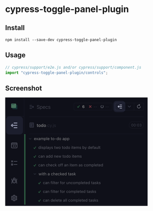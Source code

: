 # cypress-toggle-panel-plugin

## Install

```shell
npm install --save-dev cypress-toggle-panel-plugin
```

## Usage

```javascript
// cypress/support/e2e.js and/or cypress/support/component.js
import "cypress-toggle-panel-plugin/controls";
```

## Screenshot

<img height="346" src="./assets/screenshot.png">